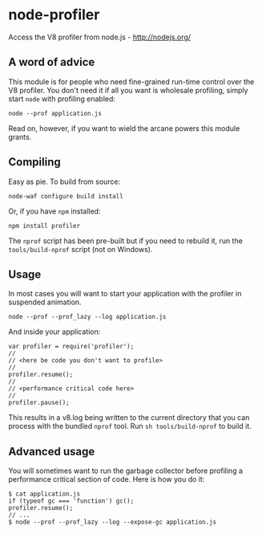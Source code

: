 # node-profiler

Access the V8 profiler from node.js - http://nodejs.org/

## A word of advice

This module is for people who need fine-grained run-time control over the V8
profiler. You don't need it if all you want is wholesale profiling, simply
start `node` with profiling enabled:

    node --prof application.js

Read on, however, if you want to wield the arcane powers this module grants.

## Compiling

Easy as pie. To build from source:

    node-waf configure build install

Or, if you have `npm` installed:

    npm install profiler

The `nprof` script has been pre-built but if you need to rebuild it, run the
`tools/build-nprof` script (not on Windows).

## Usage

In most cases you will want to start your application with the profiler in
suspended animation.

    node --prof --prof_lazy --log application.js

And inside your application:

    var profiler = require('profiler');
    //
    // <here be code you don't want to profile>
    //
    profiler.resume();
    //
    // <performance critical code here>
    //
    profiler.pause();

This results in a v8.log being written to the current directory that you can
process with the bundled `nprof` tool. Run `sh tools/build-nprof` to build it.

## Advanced usage

You will sometimes want to run the garbage collector before profiling
a performance critical section of code. Here is how you do it:

    $ cat application.js
    if (typeof gc === 'function') gc();
    profiler.resume();
    // ...
    $ node --prof --prof_lazy --log --expose-gc application.js
